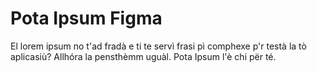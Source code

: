 # Pota Ipsum Figma

El lorem ipsum no t'ad fradà e ti te servì frasi pì comphexe p'r testà la tò aplicasiù? Allhóra la pensthèmm uguàl. Pota Ipsum l'è chi për té.